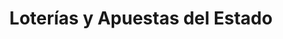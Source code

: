 ---
title: "Loterías y Apuestas del Estado"
url: /hinojosa-del-duque/loterias-y-apuestas-del-estado/
shop: lotería
---